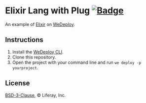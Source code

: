 # Elixir Lang with Plug [![Badge](https://img.shields.io/badge/built%20with-wedeploy-00d46a.svg?style=flat)](http://wedeploy.com)

An example of [Elixir](https://elixir-lang.org/) on [WeDeploy](https://wedeploy.com/).

## Instructions

1. Install the [WeDeploy CLI](https://wedeploy.com/docs/intro/using-the-command-line/).
2. Clone this repository.
3. Open the project with your command line and run `we deploy -p yourproject`.

## License

[BSD-3-Clause](./LICENSE.md), © Liferay, Inc.
